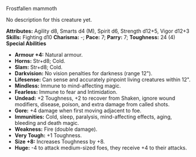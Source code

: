 Frostfallen mammoth

No description for this creature yet.

**Attributes:** Agility d8, Smarts d4 (M), Spirit d6, Strength d12+5,
Vigor d12+3
**Skills:** Fighting d10
**Charisma:** -; **Pace:** 7; **Parry:** 7; **Toughness:** 24 (4)
**Special Abilities**
- **Armour +4:** Natural armour.
- **Horns:** Str+d8; Cold.
- **Slam:** Str+d8; Cold.
- **Darkvision:** No vision penalties for darkness (range 12").
- **Lifesense:** Can sense and accurately pinpoint living creatures
within 12".
- **Mindless:** Immune to mind-affecting magic.
- **Fearless:** Immune to fear and Intimidation.
- **Undead:** +2 Toughness, +2 to recover from Shaken, ignore wound
modifiers, disease, poison, and extra damage from called shots.
- **Gore:** +4 damage when first moving adjacent to foe.
- **Immunities:** Cold, sleep, paralysis, mind-affecting effects, aging,
bleeding and death magic.
- **Weakness:** Fire (double damage).
- **Very Tough:** +1 Toughness.
- **Size +8:** Increases Toughness by +8.
- **Huge:** -4 to attack medium-sized foes, they receive +4 to their
attacks.

